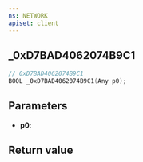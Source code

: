 ```yaml
---
ns: NETWORK
apiset: client
---
```

## _0xD7BAD4062074B9C1

```c
// 0xD7BAD4062074B9C1
BOOL _0xD7BAD4062074B9C1(Any p0);
```


## Parameters
* **p0**:

## Return value

